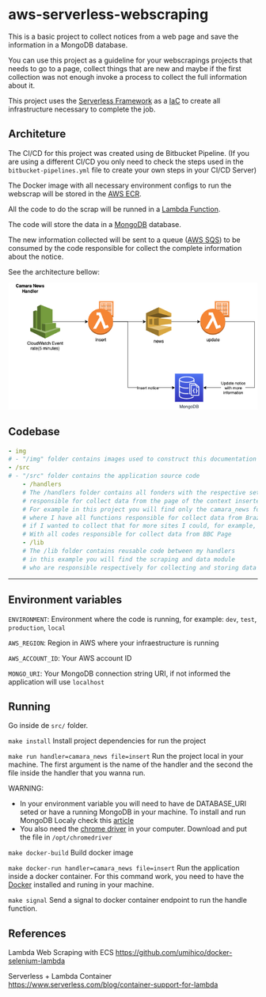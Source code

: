 # aws-serverless-webscraping

This is a basic project to collect notices from a web page and save the information in a MongoDB database. 

You can use this project as a guideline for your webscrapings projects that needs to go to a page, collect things that are new and maybe if the first collection was not enough invoke a process to collect the full information about it.

This project uses the [Serverless Framework](https://www.serverless.com/) as a [IaC](https://en.wikipedia.org/wiki/Infrastructure_as_code) to create all infrastructure necessary to complete the job. 

## Architeture

The CI/CD for this project was created using de Bitbucket Pipeline. (If you are using a different CI/CD you only need to check the steps used in the `bitbucket-pipelines.yml` file to create your own steps in your CI/CD Server)

The Docker image with all necessary environment configs to run the webscrap will be stored in the [AWS ECR](https://aws.amazon.com/pt/ecr/).

All the code to do the scrap will be runned in a [Lambda Function](https://aws.amazon.com/pt/lambda/). 

The code will store the data in a [MongoDB](https://www.mongodb.com/) database.

The new information collected will be sent to a queue ([AWS SQS](https://aws.amazon.com/pt/sqs/)) to be consumed by the code responsible for collect the complete information about the notice.

See the architecture bellow:

![Architecture](img/Architecture.png?raw=true "Architecture")

## Codebase

```yaml
- img
# - "/img" folder contains images used to construct this documentation
- /src
# - "/src" folder contains the application source code
    - /handlers
    # The /handlers folder contains all fonders with the respective set of functions
    # responsible for collect data from the page of the context inserted
    # For example in this project you will find only the camara_news folder
    # where I have all functions responsible for collect data from Brazilian Camara page
    # if I wanted to collect that for more sites I could, for example, have  the bbc_news folder
    # With all codes responsible for collect data from BBC Page
    - /lib
    # The /lib folder contains reusable code between my handlers
    # in this example you will find the scraping and data module
    # who are responsible respectively for collecting and storing data
```

---

## Environment variables

`ENVIRONMENT`: Environment where the code is running, for example:  `dev`, `test`, `production`, `local`

`AWS_REGION`: Region in AWS where your infraestructure is running

`AWS_ACCOUNT_ID`: Your AWS account ID

`MONGO_URI`: Your MongoDB connection string URI, if not informed the application will use `localhost`

## Running

Go inside de `src/` folder.

`make install`
Install project dependencies for run the project

`make run handler=camara_news file=insert`
Run the project local in your machine. The first argument is the name of the handler and the second the file inside the handler that you wanna run. 

WARNING:
- In your environment variable you will need to have de DATABASE_URI seted or have a running MongoDB in your machine. To install and run MongoDB Localy check this [article](https://www.mongodb.com/docs/manual/installation/)
- You also need the [chrome driver](https://chromedriver.chromium.org/downloads) in your computer. Download and put the file in `/opt/chromedriver`

`make docker-build`
Build docker image

`make docker-run handler=camara_news file=insert`
Run the application inside a docker container. For this command work, you need to have the [Docker](https://www.docker.com/) installed and runing in your machine.

`make signal`
Send a signal to docker container endpoint to run the handle function.

## References

Lambda Web Scraping with ECS
https://github.com/umihico/docker-selenium-lambda

Serverless + Lambda Container
https://www.serverless.com/blog/container-support-for-lambda